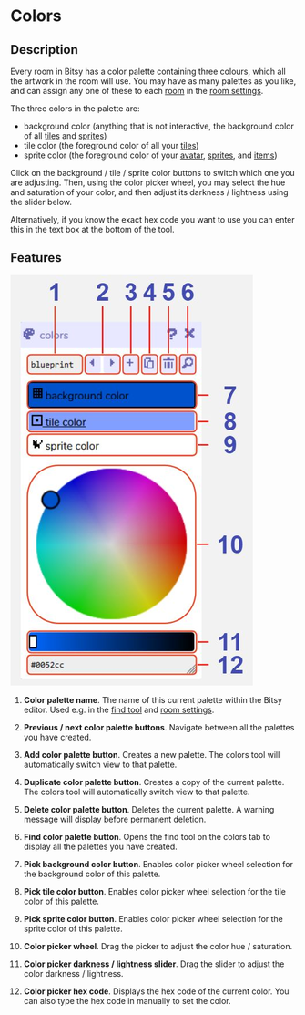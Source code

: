 # Colors

## Description

Every room in Bitsy has a color palette containing three colours, which all the artwork in the room will use. You may have as many palettes as you like, and can assign any one of these to each [room](../room) in the [room settings](../room/roomSettings). 

The three colors in the palette are:

- background color (anything that is not interactive, the background color of all [tiles](../paint#tile) and [sprites](../paint#sprite))
- tile color (the foreground color of all your [tiles](../paint#tile))
- sprite color (the foreground color of your [avatar](../paint#avatar), [sprites](../paint#sprite), and [items](../paint#item))

Click on the background / tile / sprite color buttons to switch which one you are adjusting. Then, using the color picker wheel, you may select the hue and saturation of your color, and then adjust its darkness / lightness using the slider below.

Alternatively, if you know the exact hex code you want to use you can enter this in the text box at the bottom of the tool. 

## Features

![colors tool diagram](.images/colorsDiagram.JPG)

1. **Color palette name**. The name of this current palette within the Bitsy editor. Used e.g. in the [find tool](../find) and [room settings](../room/roomSettings).

2. **Previous / next color palette buttons**. Navigate between all the palettes you have created.

3. **Add color palette button**. Creates a new palette. The colors tool will automatically switch view to that palette.

4. **Duplicate color palette button**. Creates a copy of the current palette. The colors tool will automatically switch view to that palette.

5. **Delete color palette button**. Deletes the current palette. A warning message will display before permanent deletion.

6. **Find color palette button**. Opens the find tool on the colors tab to display all the palettes you have created.

7. **Pick background color button**. Enables color picker wheel selection for the background color of this palette.

8. **Pick tile color button**. Enables color picker wheel selection for the tile color of this palette.

9. **Pick sprite color button**. Enables color picker wheel selection for the sprite color of this palette.

10. **Color picker wheel**. Drag the picker to adjust the color hue / saturation.

11. **Color picker darkness / lightness slider**. Drag the slider to adjust the color darkness / lightness.

12. **Color picker hex code**. Displays the hex code of the current color. You can also type the hex code in manually to set the color.
